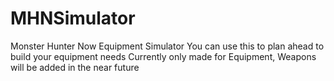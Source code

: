 # MHNSimulator
Monster Hunter Now Equipment Simulator
You can use this to plan ahead to build your equipment needs
Currently only made for Equipment, Weapons will be added in the near future
